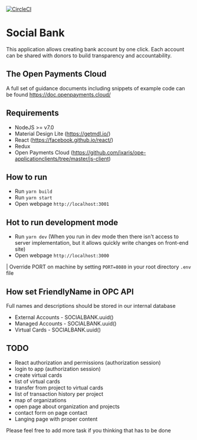 [![CircleCI](https://circleci.com/gh/sbidolach/socialbank/tree/master.svg?style=svg&circle-token=d1c3483a5035420a95bcf103fd40d19a53df7a78)](https://circleci.com/gh/sbidolach/socialbank/tree/master)

# Social Bank

This application allows creating bank account by one click. Each account can be shared with donors to build transparency and accountability.

## The Open Payments Cloud

A full set of guidance documents including snippets of example code can be found https://doc.openpayments.cloud/

## Requirements

* NodeJS >= v7.0
* Material Design Lite (https://getmdl.io/)
* React (https://facebook.github.io/react/)
* Redux
* Open Payments Cloud (https://github.com/ixaris/ope-applicationclients/tree/master/js-client)

## How to run

* Run `yarn build`
* Run `yarn start`
* Open webpage `http://localhost:3001`

## Hot to run development mode

* Run `yarn dev` (When you run in dev mode then there isn't access to server implementation, but it allows quickly write changes on front-end site)
* Open webpage `http://localhost:3000`

| Override PORT on machine by setting ```PORT=8080``` in your root directory ```.env``` file

## How set FriendlyName in OPC API

Full names and descriptions should be stored in our internal database

* External Accounts   - SOCIALBANK.uuid()
* Managed Accounts    - SOCIALBANK.uuid()
* Virtual Cards       - SOCIALBANK.uuid()

## TODO

* React authorization and permissions (authorization session)
* login to app (authorization session)
* create virtual cards
* list of virtual cards
* transfer from project to virtual cards
* list of transaction history per project
* map of organizations
* open page about organization and projects
* contact form on page contact
* Langing page with proper content

Please feel free to add more task if you thinking that has to be done
